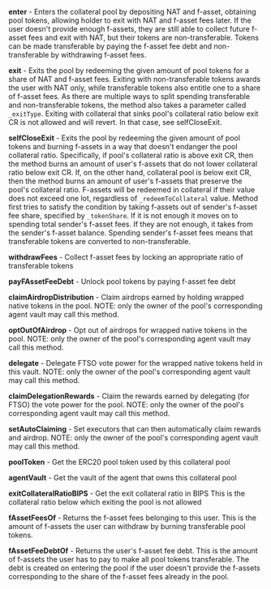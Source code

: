 **enter** - Enters the collateral pool by depositing NAT and f-asset, obtaining pool tokens, allowing holder to exit with NAT and f-asset fees later. If the user doesn't provide enough f-assets, they are still able to collect future f-asset fees and exit with NAT, but their tokens are non-transferable. Tokens can be made transferable by paying the f-asset fee debt and non-transferable by withdrawing f-asset fees.

**exit** - Exits the pool by redeeming the given amount of pool tokens for a share of NAT and f-asset fees. Exiting with non-transferable tokens awards the user with NAT only, while transferable tokens also entitle one to a share of f-asset fees. As there are multiple ways to split spending transferable and non-transferable tokens, the method also takes a parameter called `_exitType`. Exiting with collateral that sinks pool's collateral ratio below exit CR is not allowed and  will revert. In that case, see selfCloseExit.

**selfCloseExit** - Exits the pool by redeeming the given amount of pool tokens and burning f-assets in a way that doesn't endanger the pool collateral ratio. Specifically, if pool's collateral ratio is above exit CR, then the method burns an amount of user's f-assets that do not lower collateral ratio below exit CR. If, on the other hand, collateral pool is below exit CR, then the method burns an amount of user's f-assets that preserve the pool's collateral ratio. F-assets will be redeemed in collateral if their value does not exceed one lot, regardless of  `_redeemToCollateral` value. Method first tries to satisfy the condition by taking f-assets out of sender's f-asset fee share,  specified by `_tokenShare`. If it is not enough it moves on to spending total sender's f-asset fees. If they  are not enough, it takes from the sender's f-asset balance. Spending sender's f-asset fees means that  transferable tokens are converted to non-transferable.

**withdrawFees** - Collect f-asset fees by locking an appropriate ratio of transferable tokens

**payFAssetFeeDebt** - Unlock pool tokens by paying f-asset fee debt

**claimAirdropDistribution** - Claim airdrops earned by holding wrapped native tokens in the pool.
NOTE: only the owner of the pool's corresponding agent vault may call this method.

**optOutOfAirdrop** - Opt out of airdrops for wrapped native tokens in the pool.
NOTE: only the owner of the pool's corresponding agent vault may call this method.

**delegate** - Delegate FTSO vote power for the wrapped native tokens held in this vault.
NOTE: only the owner of the pool's corresponding agent vault may call this method.

**claimDelegationRewards** - Claim the rewards earned by delegating (for FTSO) the vote power for the pool.
NOTE: only the owner of the pool's corresponding agent vault may call this method.

**setAutoClaiming** - Set executors that can then automatically claim rewards and airdrop.
NOTE: only the owner of the pool's corresponding agent vault may call this method.

**poolToken** - Get the ERC20 pool token used by this collateral pool

**agentVault** - Get the vault of the agent that owns this collateral pool

**exitCollateralRatioBIPS** - Get the exit collateral ratio in BIPS This is the collateral ratio below which exiting the pool is not allowed

**fAssetFeesOf** - Returns the f-asset fees belonging to this user. This is the amount of f-assets the user can withdraw by burning transferable pool tokens.

**fAssetFeeDebtOf** - Returns the user's f-asset fee debt. This is the amount of f-assets the user has to pay to make all pool tokens transferable. The debt is created on entering the pool if the user doesn't provide the f-assets corresponding to the share of the f-asset fees already in the pool.

